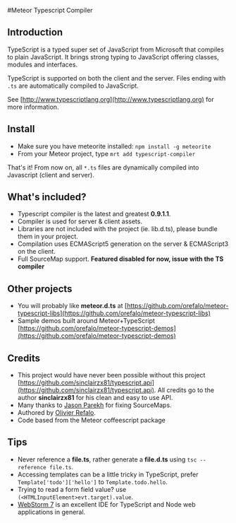 #Meteor Typescript Compiler

## Introduction

TypeScript is a typed super set of JavaScript from Microsoft that compiles to plain JavaScript. It brings strong typing to JavaScript offering classes, modules and interfaces.

TypeScript is supported on both the client and the server. Files ending with `.ts` are automatically compiled to JavaScript.

See [http://www.typescriptlang.org](http://www.typescriptlang.org) for more information.

## Install

* Make sure you have meteorite installed: `npm install -g meteorite`
* From your Meteor project, type `mrt add typescript-compiler`

That's it! From now on, all `*.ts` files are dynamically compiled into Javascript (client and server).

## What's included?

* Typescript compiler is the latest and greatest **0.9.1.1**.
* Compiler is used for server & client assets.
* Libraries are not included with the project (ie. lib.d.ts), please bundle them in your project.
* Compilation uses ECMAScript5 generation on the server & ECMAScript3 on the client.
* Full SourceMap support. **Featured disabled for now, issue with the TS compiler**

## Other projects

* You will probably like **meteor.d.ts** at [https://github.com/orefalo/meteor-typescript-libs](https://github.com/orefalo/meteor-typescript-libs)
* Sample demos built around Meteor+TypeScript [https://github.com/orefalo/meteor-typescript-demos](https://github.com/orefalo/meteor-typescript-demos)

## Credits

* This project would have never been possible without this project [https://github.com/sinclairzx81/typescript.api](https://github.com/sinclairzx81/typescript.api). All credits go to the author **sinclairzx81** for his clean and easy to use API.
* Many thanks to [Jason Parekh](https://github.com/jasonparekh) for fixing SourceMaps.
* Authored by [Olivier Refalo](https://github.com/orefalo).
* Code based from the Meteor coffeescript package

## Tips

* Never reference a **file.ts**, rather generate a **file.d.ts** using `tsc --reference file.ts`.
* Accessing templates can be a little tricky in TypeScript, prefer `Template['todo']['hello']` to `Template.todo.hello`.
* Trying to read a form field value? use `(<HTMLInputElement>evt.target).value`.
* [WebStorm 7](http://www.jetbrains.com/webstorm/) is an excellent IDE for TypeScript and Node web applications in general.


